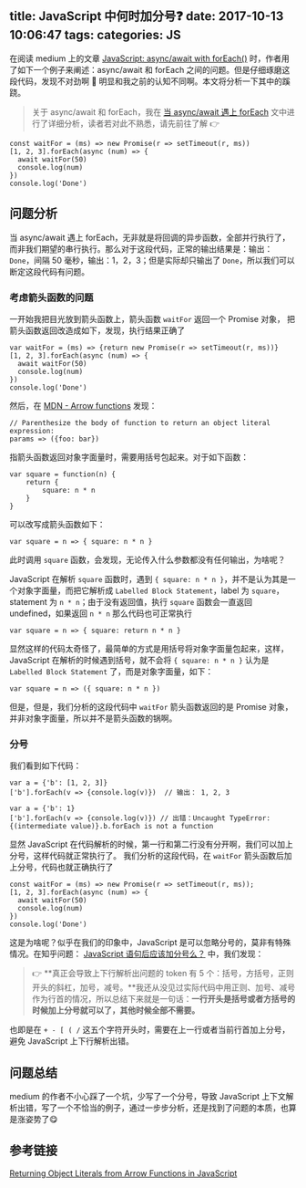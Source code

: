 title: JavaScript 中何时加分号❓
date: 2017-10-13 10:06:47
tags:
categories: JS
---

在阅读 medium 上的文章 [JavaScript: async/await with forEach()](https://codeburst.io/javascript-async-await-with-foreach-b6ba62bbf404) 时，作者用了如下一个例子来阐述：async/await 和 forEach 之间的问题。但是仔细琢磨这段代码，发现不对劲啊 😤 明显和我之前的认知不同啊。本文将分析一下其中的蹊跷。

> 关于 async/await 和 forEach，我在 [当 async/await 遇上 forEach](https://objcer.com/2017/10/12/async-await-with-forEach/) 文中进行了详细分析，读者若对此不熟悉，请先前往了解 👉

```
const waitFor = (ms) => new Promise(r => setTimeout(r, ms))
[1, 2, 3].forEach(async (num) => {
  await waitFor(50)
  console.log(num)
})
console.log('Done')
```

<!-- more -->

## 问题分析
当 async/await 遇上 forEach，无非就是将回调的异步函数，全部并行执行了，而非我们期望的串行执行。那么对于这段代码，正常的输出结果是：输出：`Done`，间隔 50 毫秒，输出：1，2，3；但是实际却只输出了 `Done`，所以我们可以断定这段代码有问题。

### 考虑箭头函数的问题
一开始我把目光放到箭头函数上，箭头函数 `waitFor` 返回一个 Promise 对象， 把箭头函数返回改造成如下，发现，执行结果正确了
```
var waitFor = (ms) => {return new Promise(r => setTimeout(r, ms))}
[1, 2, 3].forEach(async (num) => {
  await waitFor(50)
  console.log(num)
})
console.log('Done')
```

然后，在 [MDN - Arrow functions](https://developer.mozilla.org/en-US/docs/Web/JavaScript/Reference/Functions/Arrow_functions) 发现：
```
// Parenthesize the body of function to return an object literal expression:
params => ({foo: bar})
```

指箭头函数返回对象字面量时，需要用括号包起来。对于如下函数：
```
var square = function(n) {
    return {
        square: n * n
    }
}
```

可以改写成箭头函数如下：
```
var square = n => { square: n * n }
```

此时调用 `square` 函数，会发现，无论传入什么参数都没有任何输出，为啥呢？

JavaScript 在解析 `square` 函数时，遇到 `{ square: n * n }`，并不是认为其是一个对象字面量，而把它解析成 `Labelled Block Statement`，label 为 `square`，statement 为 `n * n`；由于没有返回值，执行 `square` 函数会一直返回 undefined，如果返回 `n * n` 那么代码也可正常执行
```
var square = n => { square: return n * n }
```

显然这样的代码太奇怪了，最简单的方式是用括号将对象字面量包起来，这样，JavaScript 在解析的时候遇到括号，就不会将 `{ square: n * n }` 认为是 `Labelled Block Statement` 了，而是对象字面量，如下：
```
var square = n => ({ square: n * n })
```

但是，但是，我们分析的这段代码中 `waitFor` 箭头函数返回的是 Promise 对象，并非对象字面量，所以并不是箭头函数的锅啊。

### 分号
我们看到如下代码：
```
var a = {'b': [1, 2, 3]}
['b'].forEach(v => {console.log(v)})  // 输出： 1, 2, 3

var a = {'b': 1}
['b'].forEach(v => {console.log(v)}) // 出错：Uncaught TypeError: {(intermediate value)}.b.forEach is not a function
```

显然 JavaScript 在代码解析的时候，第一行和第二行没有分开啊，我们可以加上分号，这样代码就正常执行了。
我们分析的这段代码，在 `waitFor` 箭头函数后加上分号，代码也就正确执行了
```
const waitFor = (ms) => new Promise(r => setTimeout(r, ms));
[1, 2, 3].forEach(async (num) => {
  await waitFor(50)
  console.log(num)
})
console.log('Done')
```

这是为啥呢？似乎在我们的印象中，JavaScript 是可以忽略分号的，莫非有特殊情况。在知乎问题： [JavaScript 语句后应该加分号么？](https://www.zhihu.com/question/20298345/answer/49551142) 中，我们发现：
> 👉 **真正会导致上下行解析出问题的 token 有 5 个：括号，方括号，正则开头的斜杠，加号，减号。**我还从没见过实际代码中用正则、加号、减号作为行首的情况，所以总结下来就是一句话：**一行开头是括号或者方括号的时候加上分号就可以了，其他时候全部不需要。**

也即是在 `+ - [ ( /` 这五个字符开头时，需要在上一行或者当前行首加上分号，避免 JavaScript 上下行解析出错。

## 问题总结
medium 的作者不小心踩了一个坑，少写了一个分号，导致 JavaScript 上下文解析出错，写了一个不恰当的例子，通过一步步分析，还是找到了问题的本质，也算是涨姿势了😋

## 参考链接
[Returning Object Literals from Arrow Functions in JavaScript](https://blog.mariusschulz.com/2015/06/09/returning-object-literals-from-arrow-functions-in-javascript)
